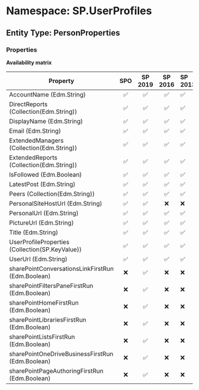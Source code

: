 # Namespace: SP.UserProfiles

## Entity Type: PersonProperties

### Properties

**Availability matrix**

Property | SPO | SP 2019 | SP 2016 | SP 2013
----------|:---:|:-------:|:-------:|:-------
AccountName (Edm.String) | ✅ | ✅ | ✅ | ✅
DirectReports (Collection(Edm.String)) | ✅ | ✅ | ✅ | ✅
DisplayName (Edm.String) | ✅ | ✅ | ✅ | ✅
Email (Edm.String) | ✅ | ✅ | ✅ | ✅
ExtendedManagers (Collection(Edm.String)) | ✅ | ✅ | ✅ | ✅
ExtendedReports (Collection(Edm.String)) | ✅ | ✅ | ✅ | ✅
IsFollowed (Edm.Boolean) | ✅ | ✅ | ✅ | ✅
LatestPost (Edm.String) | ✅ | ✅ | ✅ | ✅
Peers (Collection(Edm.String)) | ✅ | ✅ | ✅ | ✅
PersonalSiteHostUrl (Edm.String) | ✅ | ✅ | ❌ | ❌
PersonalUrl (Edm.String) | ✅ | ✅ | ✅ | ✅
PictureUrl (Edm.String) | ✅ | ✅ | ✅ | ✅
Title (Edm.String) | ✅ | ✅ | ✅ | ✅
UserProfileProperties (Collection(SP.KeyValue)) | ✅ | ✅ | ✅ | ✅
UserUrl (Edm.String) | ✅ | ✅ | ✅ | ✅
sharePointConversationsLinkFirstRun (Edm.Boolean) | ❌ | ✅ | ❌ | ❌
sharePointFiltersPaneFirstRun (Edm.Boolean) | ❌ | ✅ | ❌ | ❌
sharePointHomeFirstRun (Edm.Boolean) | ❌ | ✅ | ❌ | ❌
sharePointLibrariesFirstRun (Edm.Boolean) | ❌ | ✅ | ❌ | ❌
sharePointListsFirstRun (Edm.Boolean) | ❌ | ✅ | ❌ | ❌
sharePointOneDriveBusinessFirstRun (Edm.Boolean) | ❌ | ✅ | ❌ | ❌
sharePointPageAuthoringFirstRun (Edm.Boolean) | ❌ | ✅ | ❌ | ❌

